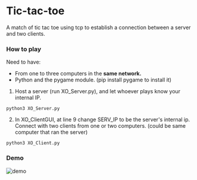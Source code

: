 # Tic-tac-toe
A match of tic tac toe using tcp to establish a connection between a server and two clients.
### How to play
Need to have: <br>
- From one to three computers in the **same network.** <br>
- Python and the pygame module. (pip install pygame to install it)
1) Host a server (run XO_Server.py), and let whoever plays know your internal IP.  <br>
```
python3 XO_Server.py
```
2) In XO_ClientGUI, at line 9 change SERV_IP to be the server's internal ip. <br>
Connect with two clients from one or two computers. (could be same computer that ran the server) <br>
```
python3 XO_Client.py
```
### Demo
![demo](https://github.com/Tomi-1997/CS-2ndYear/blob/main/XO/demo.gif)
